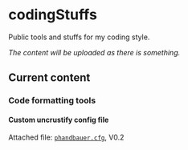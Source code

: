 # codingStuffs
Public tools and stuffs for my coding style.

_The content will be uploaded as there is something._

## Current content

### Code formatting tools

#### Custom uncrustify config file

Attached file: [`phandbauer.cfg`](./phandbauer.cfg), V0.2
